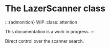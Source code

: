 # The LazerScanner class

:::{admonition} WIP
:class: attention

This documentation is a work in progress.
:::

Direct control over the scanner search.